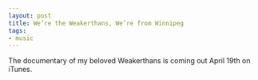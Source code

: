 ```yaml
---
layout: post
title: We’re the Weakerthans, We’re from Winnipeg
tags:
- music
---
```

The documentary of my beloved Weakerthans is coming out April 19th on iTunes.
